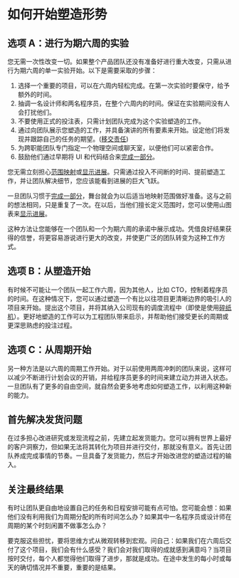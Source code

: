 # 如何开始塑造形势

## 选项 A：进行为期六周的实验

您无需一次性改变一切。如果整个产品团队还没有准备好进行重大改变，只需从进行为期六周的单一实验开始。以下是需要采取的步骤：

1. 选择一个重要的项目，可以在六周内轻松完成。在第一次实验时要保守，给予额外的时间。
2. 抽调一名设计师和两名程序员，在整个六周内的时间。保证在实验期间没有人会打扰他们。
3. 不要使用正式的投注表，只需计划团队完成为这个实验塑造的工作。
4. 通过向团队展示您塑造的工作，并具备演讲的所有要素来开始。设定他们将发现并跟踪自己的任务的期望。([移交责任](3.1-chapter-10))
5. 为跨职能团队专门指定一个物理空间或聊天室，以便他们可以紧密合作。
6. 鼓励他们通过早期将 UI 和代码结合来[完成一部分](3.2-chapter-11)。

您无需立刻担心[范围映射](3.3-chapter-12)或[显示进展](3.4-chapter-13)。只需通过投入不间断的时间、提前塑造工作，并让团队解决细节，您应该能看到进展的巨大飞跃。

一旦团队习惯于[完成一部分](3.2-chapter-11)，舞台就会为以后适当地映射范围做好准备。这与之前的想法相同，只是重复了一次。在以后，当他们擅长定义范围时，您可以使用山图表来[显示进展](3.4-chapter-13)。

这种方法让您能够在一个团队和一个为期六周的承诺中展示成功。凭借良好结果获得的信誉，将更容易游说进行更大的改变，并使更广泛的团队转变为这种工作方式。

## 选项 B：从塑造开始

有时候不可能让一个团队一起工作六周，因为其他人，比如 CTO，控制着程序员的时间。在这种情况下，您可以通过塑造一个有比以往项目更清晰边界的吸引人的项目来开始。提出这个项目，并将其纳入公司现有的调度流程中（即使是使用[碎纸机](3.1-chapter-10#assign-projects-not-tasks)）。更好地塑造的工作可以为工程团队带来启示，并帮助他们接受更长的周期或更深思熟虑的投注过程。

## 选项 C：从周期开始

另一种方法是以六周的周期工作开始。对于以前使用两周冲刺的团队来说，这样可以减少不断进行计划会议的开销，并给程序员更多的时间来建立动力并进入状态。一旦团队有了更多的自由空间，就自然会更多地考虑如何塑造工作，以利用这种新的能力。

## 首先解决发货问题

在过多担心改进研究或发现流程之前，先建立起发货能力。您可以拥有世界上最好的客户洞察力，但如果无法将其转化为项目并进行交付，那就没有意义。首先让团队养成完成事情的节奏。一旦具备了发货能力，然后才开始改进您的塑造过程的输入。

## 关注最终结果

有时让团队更自由地设置自己的任务和日程安排可能有点可怕。您可能会想：如果他们没有利用我们为周期分配的所有时间怎么办？如果其中一名程序员或设计师在周期的某个时刻闲置不做事怎么办？

要克服这些担忧，要将思维方式从微观转移到宏观。问自己：如果我们在六周后交付了这个项目，我们会有什么感受？我们会对我们取得的成就感到满意吗？当项目按时交付，每个人都觉得他们取得了进步，那就是成功。在途中发生的每小时或每天的确切情况并不重要，重要的是结果。
